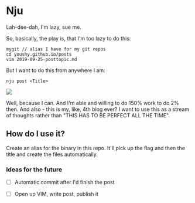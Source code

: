 # Nju

Lah-dee-dah, I'm lazy, sue me.

So, basically, the play is, that I'm too lazy to do this:

```
mygit // alias I have for my git repos
cd youshy.github.io/posts
vim 2019-09-25-posttopic.md
```

But I want to do this from anywhere I am:

```
nju post <Title>
```

![](http://giphygifs.s3.amazonaws.com/media/1M9fmo1WAFVK0/giphy.gif)

Well, because I can. And I'm able and willing to do 150% work to do 2% then. And also - this is my, like, 4th blog ever? I want to use this as a stream of thoughts rather than "THIS HAS TO BE PERFECT ALL THE TIME".

## How do I use it?

Create an alias for the binary in this repo. It'll pick up the flag and then the title and create the files automatically.

### Ideas for the future

* [ ] Automatic commit after I'd finish the post

* [ ] Open up VIM, write post, publish it

